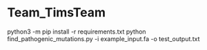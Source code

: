 # Team_TimsTeam
python3 -m pip install -r requirements.txt
python find_pathogenic_mutations.py -i example_input.fa -o test_output.txt